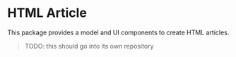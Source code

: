 # HTML Article

This package provides a model and UI components to create HTML articles.

> TODO: this should go into its own repository
